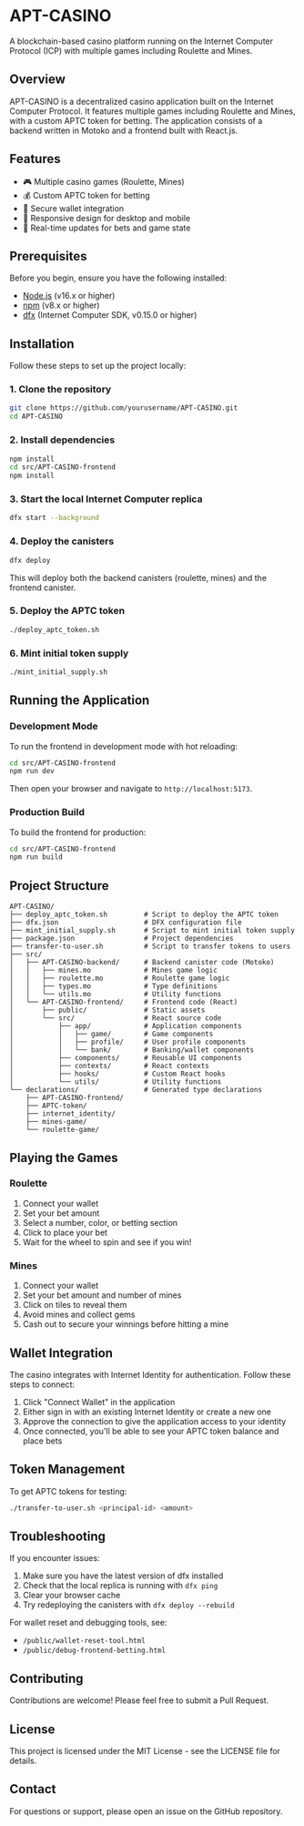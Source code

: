 # APT-CASINO

A blockchain-based casino platform running on the Internet Computer Protocol (ICP) with multiple games including Roulette and Mines.

<!-- ![APT-CASINO](src/APT-CASINO-frontend/public/PowerPlay.png) -->

## Overview

APT-CASINO is a decentralized casino application built on the Internet Computer Protocol. It features multiple games including Roulette and Mines, with a custom APTC token for betting. The application consists of a backend written in Motoko and a frontend built with React.js.

## Features

- 🎮 Multiple casino games (Roulette, Mines)
- 💰 Custom APTC token for betting
- 🔐 Secure wallet integration
- 📱 Responsive design for desktop and mobile
- 🔄 Real-time updates for bets and game state

## Prerequisites

Before you begin, ensure you have the following installed:

- [Node.js](https://nodejs.org/) (v16.x or higher)
- [npm](https://www.npmjs.com/) (v8.x or higher)
- [dfx](https://internetcomputer.org/docs/current/developer-tools/deploy/install-dfx) (Internet Computer SDK, v0.15.0 or higher)

## Installation

Follow these steps to set up the project locally:

### 1. Clone the repository

```bash
git clone https://github.com/yourusername/APT-CASINO.git
cd APT-CASINO
```

### 2. Install dependencies

```bash
npm install
cd src/APT-CASINO-frontend
npm install
```

### 3. Start the local Internet Computer replica

```bash
dfx start --background
```

### 4. Deploy the canisters

```bash
dfx deploy
```

This will deploy both the backend canisters (roulette, mines) and the frontend canister.

### 5. Deploy the APTC token

```bash
./deploy_aptc_token.sh
```

### 6. Mint initial token supply

```bash
./mint_initial_supply.sh
```

## Running the Application

### Development Mode

To run the frontend in development mode with hot reloading:

```bash
cd src/APT-CASINO-frontend
npm run dev
```

Then open your browser and navigate to `http://localhost:5173`.

### Production Build

To build the frontend for production:

```bash
cd src/APT-CASINO-frontend
npm run build
```

## Project Structure

```
APT-CASINO/
├── deploy_aptc_token.sh         # Script to deploy the APTC token
├── dfx.json                     # DFX configuration file
├── mint_initial_supply.sh       # Script to mint initial token supply
├── package.json                 # Project dependencies
├── transfer-to-user.sh          # Script to transfer tokens to users
├── src/
│   ├── APT-CASINO-backend/      # Backend canister code (Motoko)
│   │   ├── mines.mo             # Mines game logic
│   │   ├── roulette.mo          # Roulette game logic
│   │   ├── types.mo             # Type definitions
│   │   └── utils.mo             # Utility functions
│   └── APT-CASINO-frontend/     # Frontend code (React)
│       ├── public/              # Static assets
│       └── src/                 # React source code
│           ├── app/             # Application components
│           │   ├── game/        # Game components
│           │   ├── profile/     # User profile components
│           │   └── bank/        # Banking/wallet components
│           ├── components/      # Reusable UI components
│           ├── contexts/        # React contexts
│           ├── hooks/           # Custom React hooks
│           └── utils/           # Utility functions
└── declarations/                # Generated type declarations
    ├── APT-CASINO-frontend/
    ├── APTC-token/
    ├── internet_identity/
    ├── mines-game/
    └── roulette-game/
```

## Playing the Games

### Roulette

1. Connect your wallet
2. Set your bet amount
3. Select a number, color, or betting section
4. Click to place your bet
5. Wait for the wheel to spin and see if you win!

### Mines

1. Connect your wallet
2. Set your bet amount and number of mines
3. Click on tiles to reveal them
4. Avoid mines and collect gems
5. Cash out to secure your winnings before hitting a mine

## Wallet Integration

The casino integrates with Internet Identity for authentication. Follow these steps to connect:

1. Click "Connect Wallet" in the application
2. Either sign in with an existing Internet Identity or create a new one
3. Approve the connection to give the application access to your identity
4. Once connected, you'll be able to see your APTC token balance and place bets

## Token Management

To get APTC tokens for testing:

```bash
./transfer-to-user.sh <principal-id> <amount>
```

## Troubleshooting

If you encounter issues:

1. Make sure you have the latest version of dfx installed
2. Check that the local replica is running with `dfx ping`
3. Clear your browser cache
4. Try redeploying the canisters with `dfx deploy --rebuild`

For wallet reset and debugging tools, see:

- `/public/wallet-reset-tool.html`
- `/public/debug-frontend-betting.html`

## Contributing

Contributions are welcome! Please feel free to submit a Pull Request.

## License

This project is licensed under the MIT License - see the LICENSE file for details.

## Contact

For questions or support, please open an issue on the GitHub repository.
